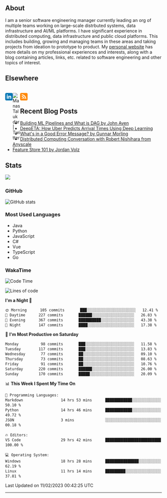 ## About

I am a senior software engineering manager currently leading an org of multiple teams working on large-scale distrbuted systems, data infrastructure and AI/ML platforms. I have significant experience in distributed computing, data infrastructure and public cloud platforms. This includes building, growing and managing teams in these areas and taking projects from ideation to prototype to product. My [personal website](https://manastalukdar.github.io/) has more details on my professional experiences and interests, along with a blog containing articles, links, etc. related to software engineering and other topics of interest.

## Elsewhere

</br>

<a href="https://www.linkedin.com/in/manastalukdar" target="_blank">
  <img align="left" alt="Manas Talukdar | Linkedin" width="24px" src="https://raw.githubusercontent.com/edent/SuperTinyIcons/master/images/svg/linkedin.svg" />
</a>
<a href="https://www.twitter.com/manastalukdar" target="_blank">
  <img align="left" alt="Manas Talukdar | Twitter" width="24px" src="https://github.com/TheDudeThatCode/TheDudeThatCode/blob/master/Assets/Twitter.svg" />
</a>
<a href="https://manastalukdar.github.io/" target="_blank">
  <img align="left" alt="Manas Talukdar | Website" width="24px" src="https://github.com/edent/SuperTinyIcons/blob/master/images/svg/rss.svg" />
</a>

</br>

## Recent Blog Posts

<!-- BLOG:START -->
- [Building ML Pipelines and What is DAG by John Aven](https://manastalukdar.github.io/blog/2022/03/21/building-ml-pipelines-dag/)
- [DeepETA: How Uber Predicts Arrival Times Using Deep Learning](https://manastalukdar.github.io/blog/2022/03/21/deepeta-uber-predicts-arrival-times-deep-learning/)
- [What&#39;s in a Good Error Message? by Gunnar Morling](https://manastalukdar.github.io/blog/2022/02/11/good-error-message-gunnar-morling/)
- [Distributed Computing Conversation with Robert Nishihara from Anyscale](https://manastalukdar.github.io/blog/2022/01/24/distributed-computing-conversation-robert-nishihara-anyscale/)
- [Feature Store 101 by Jordan Volz](https://manastalukdar.github.io/blog/2022/01/22/feature-store-101-jordan-volz/)
<!-- BLOG:END -->

## Stats

![](https://komarev.com/ghpvc/?username=manastalukdar)

### GitHub

![GitHub stats](https://github-readme-stats.vercel.app/api?username=manastalukdar&show_icons=true&hide_border=true&hide_rank=true&hide_title=true&icon_color=79ff97&text_color=cecac3&bg_color=4d4b4b)

### Most Used Languages

- Java
- Python
- JavaScript
- C#
- Vue
- TypeScript
- Go

<!--
![Top Langs](https://github-readme-stats.vercel.app/api/top-langs/?username=manastalukdar&layout=compact&hide_border=true&hide_title=true&icon_color=79ff97&text_color=cecac3&bg_color=4d4b4b)
-->

### WakaTime

<!--START_SECTION:waka-->
![Code Time](http://img.shields.io/badge/Code%20Time-3%2C306%20hrs%2030%20mins-blue)

![Lines of code](https://img.shields.io/badge/From%20Hello%20World%20I%27ve%20Written-43%20Thousand%20lines%20of%20code-blue)

**I'm a Night 🦉** 

```text
🌞 Morning      105 commits       ███░░░░░░░░░░░░░░░░░░░░░░   12.41 % 
🌆 Daytime      227 commits       ██████░░░░░░░░░░░░░░░░░░░   26.83 % 
🌃 Evening      367 commits       ██████████░░░░░░░░░░░░░░░   43.38 % 
🌙 Night        147 commits       ████░░░░░░░░░░░░░░░░░░░░░   17.38 % 

```
📅 **I'm Most Productive on Saturday** 

```text
Monday          98 commits       ███░░░░░░░░░░░░░░░░░░░░░░   11.58 % 
Tuesday        117 commits       ███░░░░░░░░░░░░░░░░░░░░░░   13.83 % 
Wednesday       77 commits       ██░░░░░░░░░░░░░░░░░░░░░░░   09.10 % 
Thursday        73 commits       ██░░░░░░░░░░░░░░░░░░░░░░░   08.63 % 
Friday          91 commits       ██░░░░░░░░░░░░░░░░░░░░░░░   10.76 % 
Saturday       220 commits       ██████░░░░░░░░░░░░░░░░░░░   26.00 % 
Sunday         170 commits       █████░░░░░░░░░░░░░░░░░░░░   20.09 % 

```


📊 **This Week I Spent My Time On** 

```text
💬 Programming Languages: 
Markdown                 14 hrs 53 mins      ████████████░░░░░░░░░░░░░   50.10 % 
Python                   14 hrs 46 mins      ████████████░░░░░░░░░░░░░   49.72 % 
JSON                     3 mins              ░░░░░░░░░░░░░░░░░░░░░░░░░   00.18 % 

🔥 Editors: 
VS Code                  29 hrs 42 mins      █████████████████████████   100.00 % 

💻 Operating System: 
Windows                  18 hrs 28 mins      ███████████████░░░░░░░░░░   62.19 % 
Linux                    11 hrs 14 mins      █████████░░░░░░░░░░░░░░░░   37.81 % 

```


 Last Updated on 11/02/2023 00:42:25 UTC
<!--END_SECTION:waka-->

---

<!--

**manastalukdar/manastalukdar** is a ✨ _special_ ✨ repository because its `README.md` (this file) appears on your GitHub profile.

Here are some ideas to get you started:

- 🔭 I’m currently working on ...
- 🌱 I’m currently learning ...
- 👯 I’m looking to collaborate on ...
- 🤔 I’m looking for help with ...
- 💬 Ask me about ...
- 📫 How to reach me: ...
- 😄 Pronouns: ...
- ⚡ Fun fact: ...
-->
